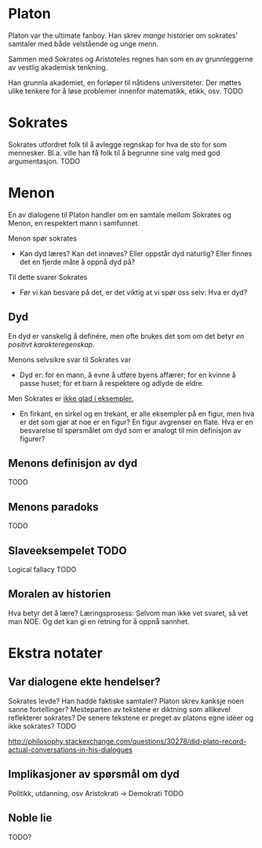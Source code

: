 Platon
======
Platon var the ultimate fanboy. Han skrev *mange* historier om sokrates'
samtaler med både velstående og unge menn.

Sammen med Sokrates og Aristoteles regnes han som en av grunnleggerne av vestlig
akademisk tenkning.

Han grunnla akademiet, en forløper til nåtidens universiteter.
Der møttes ulike tenkere for å løse problemer innenfor matematikk, etikk, osv.
TODO

Sokrates
========
Sokrates utfordret folk til å avlegge regnskap for hva de sto for som mennesker.
Bl.a. ville han få folk til å begrunne sine valg med god argumentasjon.
TODO

Menon
=====
En av dialogene til Platon handler om en samtale mellom Sokrates og Menon, en
respektert mann i samfunnet.

Menon spør sokrates

- Kan dyd læres? Kan det innøves? Eller oppstår dyd naturlig?
  Eller finnes det en fjerde måte å oppnå dyd på?

Til dette svarer Sokrates

- Før vi kan besvare på det, er det viktig at vi spør oss selv:
  Hva er dyd?

Dyd
---
En dyd er vanskelig å definére, men ofte brukes det som om det
betyr *en positivt karakteregenskap*.

Menons selvsikre svar til Sokrates var

- Dyd er: for en mann, å evne å utføre byens affærer; for en kvinne å passe
  huset; for et barn å respektere og adlyde de eldre.

Men Sokrates er [ikke glad i eksempler.](http://existentialcomics.com/comic/153)

- En firkant, en sirkel og en trekant, er alle eksempler på en figur, men hva
  er det som gjør at noe er en figur? En figur avgrenser en flate.
  Hva er en besvarelse til spørsmålet om dyd som er analogt til min
  definisjon av figurer?

Menons definisjon av dyd
------------------------
TODO

Menons paradoks
---------------
TODO

Slaveeksempelet TODO
---------------
Logical fallacy TODO

Moralen av historien
--------------------
Hva betyr det å lære?
Læringsprosess: Selvom man ikke vet svaret, så vet man NOE.
Og det kan gi en retning for å oppnå sannhet.

Ekstra notater
==============
Var dialogene ekte hendelser?
-----------------------------
Sokrates levde?
Han hadde faktiske samtaler?
Platon skrev kanksje noen sanne fortellinger?
Mesteparten av tekstene er diktning som allikevel reflekterer sokrates?
De senere tekstene er preget av platons egne idéer og ikke sokrates?
TODO

http://philosophy.stackexchange.com/questions/30278/did-plato-record-actual-conversations-in-his-dialogues

Implikasjoner av spørsmål om dyd
--------------------------------
Politikk, utdanning, osv
Aristokrati -> Demokrati
TODO

Noble lie
---------
TODO?
